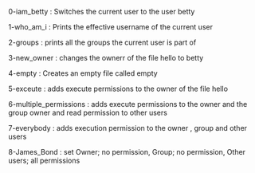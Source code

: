 0-iam_betty : Switches the current user to the user betty

1-who_am_i : Prints the effective username of the current user

2-groups : prints all the groups the current user is part of

3-new_owner : changes the ownerr of the file hello to betty

4-empty : Creates an empty file called empty

5-exceute : adds execute permissions to the owner of the file hello

6-multiple_permissions : adds execute permissions to the owner and the group owner and read permission to other users

7-everybody : adds execution permission to the owner , group and other users

8-James_Bond : set Owner; no permission, Group; no permission, Other users; all permissions


